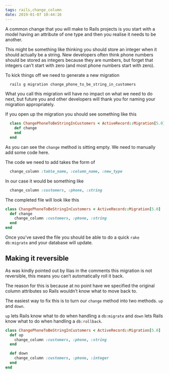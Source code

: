 ```yaml
---
tags: rails,change_column
date: 2019-01-07 10:44:16
---
```

A common change that you will make to Rails projects is you start with a model having an attribute of one type and then you realise it needs to be another.

This might be something like thinking you should store an integer when it should actually be a string. New developers often think phone numbers should be stored as integers because they are numbers, but forget that integers can’t start with zero (and most phone numbers start with zero).

To kick things off we need to generate a new migration

```ruby
  rails g migration change_phone_to_be_string_in_customers
```

What you call this migration will have no impact on what we need to do next, but future you and other developers will thank you for naming your migration appropriately.

If you open up the migration you should see something like this

```ruby
  class ChangePhoneToBeStringInCustomers < ActiveRecord::Migration[5.0]
    def change
    end
  end
```

As you can see the `change` method is sitting empty. We need to manually add some code here.

The code we need to add takes the form of

```ruby
  change_column :table_name, :column_name, :new_type
```

In our case it would be something like

```ruby
  change_column :customers, :phone, :string
```

The completed file will look like this

```ruby
class ChangePhoneToBeStringInCustomers < ActiveRecord::Migration[5.0]
  def change
    change_column :customers, :phone, :string
  end
end
```

Once you’ve saved the file you should be able to do a quick `rake db:migrate` and your database will update.

## Making it reversible

As was kindly pointed out by Ilias in the comments this migration is not reversible, this means you can’t automatically roll it back.

The reason for this is because at no point have we specified the original column attributes so Rails wouldn’t know what to move back to.

The easiest way to fix this is to turn our `change` method into two methods. `up` and `down`.

`up` lets Rails know what to do when handling a `db:migrate` and `down` lets Rails know what to do when handling a `db:rollback`.

```ruby
class ChangePhoneToBeStringInCustomers < ActiveRecord::Migration[5.0]
  def up
    change_column :customers, :phone, :string
  end

  def down
    change_column :customers, :phone, :integer
  end
end
```
